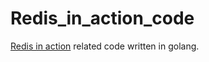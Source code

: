 # Redis_in_action_code

[Redis in action][booklink] related code written in golang.

[booklink]:https://redislabs.com/academy/redis-in-action
